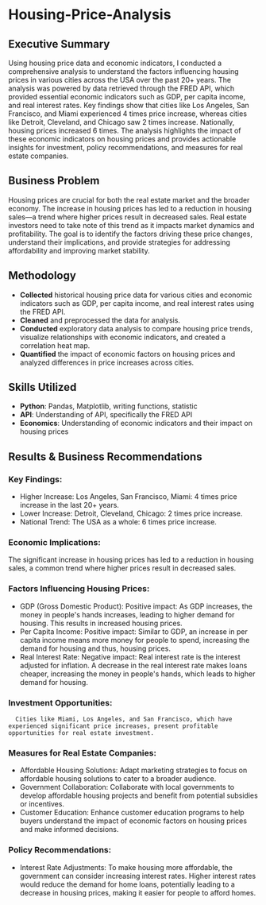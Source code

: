 # Housing-Price-Analysis
## Executive Summary
Using housing price data and economic indicators, I conducted a comprehensive analysis to understand the factors influencing housing prices in various cities across the USA over the past 20+ years. The analysis was powered by data retrieved through the FRED API, which provided essential economic indicators such as GDP, per capita income, and real interest rates. Key findings show that cities like Los Angeles, San Francisco, and Miami experienced 4 times price increase, whereas cities like Detroit, Cleveland, and Chicago saw 2 times increase. Nationally, housing prices increased 6 times. The analysis highlights the impact of these economic indicators on housing prices and provides actionable insights for investment, policy recommendations, and measures for real estate companies.
## Business Problem
Housing prices are crucial for both the real estate market and the broader economy. The increase in housing prices has led to a reduction in housing sales—a trend where higher prices result in decreased sales. Real estate investors need to take note of this trend as it impacts market dynamics and profitability. The goal is to identify the factors driving these price changes, understand their implications, and provide strategies for addressing affordability and improving market stability.

## Methodology
- 	**Collected** historical housing price data for various cities and economic indicators such as GDP, per capita income, and real interest rates using the FRED API.
- 	**Cleaned** and preprocessed the data for analysis.
- 	**Conducted** exploratory data analysis to compare housing price trends, visualize relationships with economic indicators, and created a correlation heat map.
- 	**Quantified** the impact of economic factors on housing prices and analyzed differences in price increases across cities.

## Skills Utilized
-	**Python**: Pandas, Matplotlib, writing functions, statistic
-	**API**: Understanding of API, specifically the FRED API
-	**Economics**: Understanding of economic indicators and their impact on housing prices

## Results & Business Recommendations
### Key Findings:
- Higher Increase:
  	Los Angeles, San Francisco, Miami: 4 times price increase in the last 20+ years.
-	Lower Increase:
  	Detroit, Cleveland, Chicago: 2 times price increase.
-	National Trend:
  	The USA as a whole: 6 times price increase.

### Economic Implications:
The significant increase in housing prices has led to a reduction in housing sales, a common trend where higher prices result in decreased sales.

### Factors Influencing Housing Prices:
-	GDP (Gross Domestic Product):
  	Positive impact: As GDP increases, the money in people's hands increases, leading to higher demand for housing. This results in increased housing prices.
-	Per Capita Income:
  	Positive impact: Similar to GDP, an increase in per capita income means more money for people to spend, increasing the demand for housing and thus, housing prices.
-	Real Interest Rate:
  	Negative impact: Real interest rate is the interest adjusted for inflation. A decrease in the real interest rate makes loans cheaper, increasing the money in people's hands, which leads to higher demand for housing.

### Investment Opportunities:
	  Cities like Miami, Los Angeles, and San Francisco, which have experienced significant price increases, present profitable opportunities for real estate investment.

### Measures for Real Estate Companies:
-	Affordable Housing Solutions:
    Adapt marketing strategies to focus on affordable housing solutions to cater to a broader audience.
-	Government Collaboration:
  	Collaborate with local governments to develop affordable housing projects and benefit from potential subsidies or incentives.
-	Customer Education:
  	Enhance customer education programs to help buyers understand the impact of economic factors on housing prices and make informed decisions.

### Policy Recommendations:
-	Interest Rate Adjustments:
   	To make housing more affordable, the government can consider increasing interest rates. Higher interest rates would reduce the demand for home loans, potentially leading to a decrease in housing prices, making it easier for people to afford homes.
